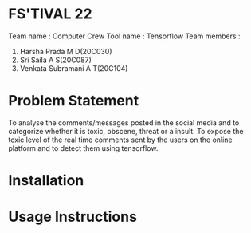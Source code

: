 # FS'TIVAL 22
Team name : Computer Crew
Tool name : Tensorflow
Team members : 
1. Harsha Prada M D(20C030)
2. Sri Saila A S(20C087)
3. Venkata Subramani A T(20C104)

# Problem Statement
To analyse the comments/messages posted in the social media and to categorize whether it is toxic, obscene, threat or a insult. To expose the toxic level of the real time comments sent by the users on the online platform and to detect them using tensorflow.

# Installation

# Usage Instructions
